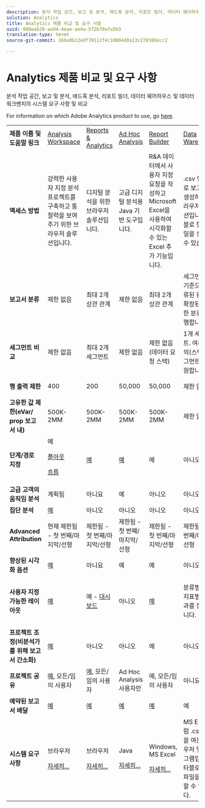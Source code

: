 ```yaml
---
description: 분석 작업 공간, 보고 및 분석, 애드혹 분석, 리포트 빌더, 데이터 웨어하우스 및 데이터 워크벤치의 시스템 요구 사항 및 비교
solution: Analytics
title: Analytics 제품 비교 및 요구 사항
uuid: 988eab20-aa94-4eae-ae4a-5f2b70afa5b3
translation-type: tm+mt
source-git-commit: 16ba0b12e0f70112f4c10804d0a13c278388ecc2

---
```



# Analytics 제품 비교 및 요구 사항

분석 작업 공간, 보고 및 분석, 애드혹 분석, 리포트 빌더, 데이터 웨어하우스 및 데이터 워크벤치의 시스템 요구 사항 및 비교

For information on which Adobe Analytics product to use, go [here](/help/admin/c-analytics-product-comparison/which-analytics-tool.md).

<table id="table_8A42BE3253024552A170F6471B1E4D1D"> 
 <tbody> 
  <tr> 
   <td> <b>제품 이름 및 도움말 링크</b> </td> 
   <td> <a href="https://marketing.adobe.com/resources/help/en_US/analytics/analysis-workspace/"> Analysis Workspace </a> </td> 
   <td> <a href="https://marketing.adobe.com/resources/help/en_US/sc/user/index.html"> Reports &amp; Analytics </a> </td> 
   <td> <a href="https://marketing.adobe.com/resources/help/en_US/dsc/"> Ad Hoc Analysis </a> </td> 
   <td> <a href="https://marketing.adobe.com/resources/help/en_US/arb/index.html"> Report Builder </a> </td> 
   <td colname="col06"> <a href="https://marketing.adobe.com/resources/help/en_US/reference/data_warehouse.html"> Data Warehouse </a> </td> 
   <td colname="col6"> <a href="https://docs.adobe.com/content/help/en/data-workbench/using/home.html"> Data Workbench </a> </td> 
  </tr> 
  <tr> 
   <td> <b>액세스 방법</b> </td> 
   <td> 강력한 사용자 지정 분석 프로젝트를 구축하고 통찰력을 보여주기 위한 브라우저 솔루션입니다. </td> 
   <td> 디지털 분석을 위한 브라우저 솔루션입니다. </td> 
   <td> 고급 디지털 분석용 Java 기반 도구입니다. </td> 
   <td> R&amp;A 데이터에서 사용자 지정 요청을 작성하고 Microsoft Excel을 사용하여 시각화할 수 있는 Excel 추가 기능입니다. </td> 
   <td colname="col06"> <span class="filepath">.csv</span> 형식으로 보고서를 생성하는 브라우저 솔루션입니다. 타블로 형식 파일을 생성할 수 있습니다. </td> 
   <td colname="col6"> 사용자 지정 속성 모델링, 예측 분석 및 360 고객 분석과 같은 고급 분석용 다중 채널 분석 도구입니다. </td> 
  </tr> 
  <tr> 
   <td> <b>보고서 분류</b> </td> 
   <td> 제한 없음 </td> 
   <td> 최대 2개 상관 관계 </td> 
   <td> 제한 없음 </td> 
   <td> 최대 2개 상관 관계 </td> 
   <td colname="col06"> 세그먼트를 기준으로 분류된 완전히 확장된 무제한 분류를 수행합니다. </td> 
   <td colname="col6"> 제한 없음 </td> 
  </tr> 
  <tr> 
   <td> <b>세그먼트 비교</b> </td> 
   <td> 제한 없음 </td> 
   <td> 최대 2개 세그먼트 </td> 
   <td> 제한 없음 </td> 
   <td> 제한 없음(데이터 요청 스택) </td> 
   <td colname="col06"> 1개 세그먼트. 여러 개의(스택) 세그먼트를 지원합니다. </td> 
   <td colname="col6"> 제한 없음 </td> 
  </tr> 
  <tr> 
   <td> <b>행 출력 제한</b> </td> 
   <td> 400 </td> 
   <td> 200 </td> 
   <td> 50,000 </td> 
   <td> 50,000 </td> 
   <td colname="col06"> 제한 없음 </td> 
   <td colname="col6"> 사용자 지정 가능 </td> 
  </tr> 
  <tr> 
   <td> <b>고유한 값 제한(eVar/ prop 보고서 내)</b> </td> 
   <td> 500K-2MM </td> 
   <td> 500K-2MM </td> 
   <td> 500K-2MM </td> 
   <td> 500K-2MM </td> 
   <td colname="col06"> 제한 없음 </td> 
   <td colname="col6"> 사용자 지정 가능 </td> 
  </tr> 
  <tr> 
   <td> <b>단계/경로 지정</b> </td> 
   <td> 예 <p> </p> <a href="https://marketing.adobe.com/resources/help/en_US/analytics/analysis-workspace/fallout_flow.html"> 폴아웃 </a> <p> <a href="https://marketing.adobe.com/resources/help/en_US/analytics/analysis-workspace/flow.html"> 흐름 </a> </p> </td> 
   <td> <a href="https://marketing.adobe.com/resources/help/en_US/sc/user/reports.html"> 예 </a> </td> 
   <td> <a href="https://marketing.adobe.com/resources/help/en_US/dsc/c_reports_paths.html"> 예 </a> </td> 
   <td> 예 </td> 
   <td colname="col06"> 아니오 </td> 
   <td colname="col6"> 예 </td> 
  </tr> 
  <tr> 
   <td> <b>고급 고객의 움직임 분석</b> </td> 
   <td> 계획됨 </td> 
   <td> 아니요 </td> 
   <td> 예 </td> 
   <td> 아니오 </td> 
   <td colname="col06"> 아니오 </td> 
   <td colname="col6"> 예 </td> 
  </tr> 
  <tr> 
   <td> <b>집단 분석</b> </td> 
   <td> <a href="https://marketing.adobe.com/resources/help/en_US/analytics/analysis-workspace/cohort_analysis.html"> 예 </a> </td> 
   <td> 아니오 </td> 
   <td> 아니오 </td> 
   <td> 아니오 </td> 
   <td colname="col06"> 아니오 </td> 
   <td colname="col6"> 예 </td> 
  </tr> 
  <tr> 
   <td> <b>Advanced Attribution</b> </td> 
   <td> 현재 제한됨 - 첫 번째/마지막/선형 </td> 
   <td> 제한됨 - 첫 번째/마지막/선형 </td> 
   <td> 제한됨 - 첫 번째/마지막/선형 </td> 
   <td> 제한됨 - 첫 번째/마지막/선형 </td> 
   <td colname="col06"> 제한됨 - 첫 번째/마지막/선형 </td> 
   <td colname="col6"> 예 </td> 
  </tr> 
  <tr> 
   <td> <b>향상된 시각화 옵션</b> </td> 
   <td> <a href="https://marketing.adobe.com/resources/help/en_US/analytics/analysis-workspace/analysis-workspace-features.html"> 예 </a> </td> 
   <td> 아니요 </td> 
   <td> 예 </td> 
   <td> 예 </td> 
   <td colname="col06"> 아니오 </td> 
   <td colname="col6"> 예 </td> 
  </tr> 
  <tr> 
   <td> <b>사용자 지정 가능한 레이아웃</b> </td> 
   <td> <a href="https://marketing.adobe.com/resources/help/en_US/analytics/analysis-workspace/analysis-workspace-features.html"> 예 </a> </td> 
   <td> 예 - <a href="https://marketing.adobe.com/resources/help/en_US/sc/user/dashboard.html">대시보드 </a> </td> 
   <td> 아니오 </td> 
   <td> <a href="https://marketing.adobe.com/resources/help/en_US/arb/configure_the_custom_layout.html"> 예 </a> </td> 
   <td colname="col06"> <p> 분류별 또는 지표별로 결과를 정렬합니다. </p> </td> 
   <td colname="col6"> 예 </td> 
  </tr> 
  <tr> 
   <td> <b>프로젝트 조정(비분석가를 위해 보고서 간소화)</b> </td> 
   <td> <a href="https://marketing.adobe.com/resources/help/en_US/analytics/analysis-workspace/curate.html"> 예 </a> </td> 
   <td> 아니오 </td> 
   <td> 아니오 </td> 
   <td> 예 </td> 
   <td colname="col06"> 아니오 </td> 
   <td colname="col6"> 예 </td> 
  </tr> 
  <tr> 
   <td> <b>프로젝트 공유</b> </td> 
   <td> <a href="https://marketing.adobe.com/resources/help/en_US/analytics/analysis-workspace/curate.html"> 예</a>, 모든/임의 사용자 </td> 
   <td> <a href="https://marketing.adobe.com/resources/help/en_US/sc/user/scheduling.html"> 예</a>, 모든/임의 사용자 </td> 
   <td> Ad Hoc Analysis 사용자만 </td> 
   <td> 예, 모든/임의 사용자 </td> 
   <td colname="col06"> 아니요 </td> 
   <td colname="col6"> 예 </td> 
  </tr> 
  <tr> 
   <td> <b>예약된 보고서 배달</b> </td> 
   <td> <a href="https://marketing.adobe.com/resources/help/en_US/analytics/analysis-workspace/schedule-projects.html"> 예 </a> </td> 
   <td> <a href="https://marketing.adobe.com/resources/help/en_US/sc/user/scheduling.html"> 예 </a> </td> 
   <td> <a href="https://marketing.adobe.com/resources/help/en_US/dsc/c_schedule.html"> 예 </a> </td> 
   <td> <a href="https://marketing.adobe.com/resources/help/en_US/arb/schedule_report_requests.html"> 예 </a> </td> 
   <td colname="col06"> 예 </td> 
   <td colname="col6"> 예 </td> 
  </tr> 
  <tr> 
   <td> <b>시스템 요구 사항</b> </td> 
   <td> <p>브라우저 </p> <p> <a href="https://marketing.adobe.com/resources/help/en_US/sc/user/requirements.html"> 자세히... </a> </p> </td> 
   <td> <p>브라우저 </p> <p> <a href="https://marketing.adobe.com/resources/help/en_US/sc/user/requirements.html"> 자세히... </a> </p> </td> 
   <td> <p>Java </p> <p> <a href="https://marketing.adobe.com/resources/help/en_US/dsc/c_sys_reqs.html"> 자세히... </a> </p> </td> 
   <td> <p>Windows, MS Excel </p> <p> <a href="https://marketing.adobe.com/resources/help/en_US/arb/system_requirements.html"> 자세히... </a> </p> </td> 
   <td colname="col06"> MS Excel처럼 <span class="filepath">.csv</span> 파일을 여는 브라우저 및 프로그램입니다. 타블로 형식 파일을 생성할 수 있습니다. </td> 
   <td colname="col6"> Windows 64비트, OpenGL 3.2용 그래픽 어댑터(<u> <a href="https://marketing.adobe.com/resources/help/en_US/insight/install/c_Data_Workbench_Client_install.html"> 자세히... </a></u> ) </td> 
  </tr> 
 </tbody> 
</table>

